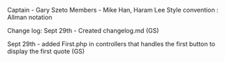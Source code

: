 Captain - Gary Szeto
Members - Mike Han, Haram Lee
Style convention : Allman notation


Change log:
Sept 29th - Created changelog.md (GS)

Sept 29th - added First.php in controllers that handles the first button to display the first quote (GS)